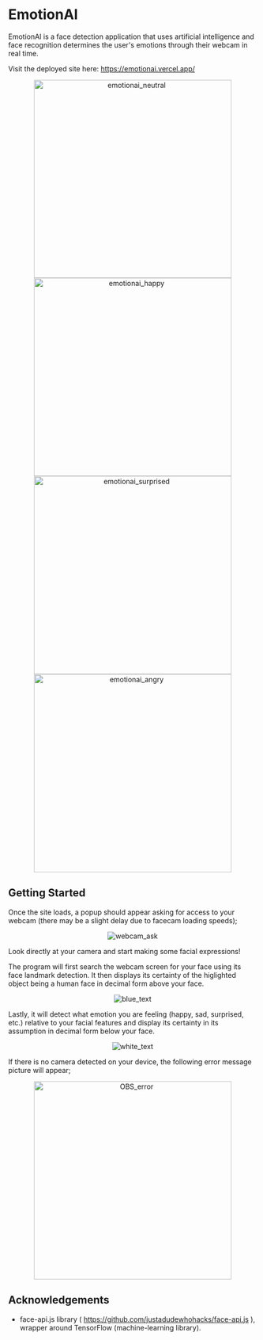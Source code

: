 # EmotionAI

EmotionAI is a face detection application that uses artificial intelligence and face recognition determines the user's emotions through their webcam in real time.

Visit the deployed site here: https://emotionai.vercel.app/

<p align="center">
<img src="https://i.imgur.com/P8Jjryo.png" width="400" alt="emotionai_neutral">
<img src="https://i.imgur.com/pMF5fmx.png" width="400" alt="emotionai_happy">
<img src="https://i.imgur.com/GFP1FEK.png" width="400" alt="emotionai_surprised">
<img src="https://i.imgur.com/df0G1YD.png" width="400" alt="emotionai_angry">
</p>

## Getting Started

Once the site loads, a popup should appear asking for access to your webcam (there may be a slight delay due to facecam loading speeds);

<p align="center"><img src="https://i.imgur.com/8yLBUDZ.png" alt="webcam_ask"></p>

Look directly at your camera and start making some facial expressions!

The program will first search the webcam screen for your face using its face landmark detection. It then displays its certainty of the higlighted object being a human face in decimal form above your face.

<p align="center"><img src="https://i.imgur.com/56GJMYo.png" alt="blue_text"></p>

Lastly, it will detect what emotion you are feeling (happy, sad, surprised, etc.) relative to your facial features and display its certainty in its assumption in decimal form below your face.

<p align="center"><img src="https://i.imgur.com/FHsCUGU.png" alt="white_text"></p>

If there is no camera detected on your device, the following error message picture will appear;

<p align="center"><img src="https://i.imgur.com/i17baqQ.png" width="400" alt="OBS_error"></p>

## Acknowledgements

- face-api.js library ( https://github.com/justadudewhohacks/face-api.js ), wrapper around TensorFlow (machine-learning library).
